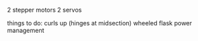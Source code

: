 2 stepper motors
2 servos

things to do:
curls up (hinges at midsection)
wheeled
flask
power management
